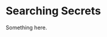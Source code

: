 [title]: # (Searching Secrets)
[tags]: # (XXX)
[priority]: # (5600)
# Searching Secrets
Something here.
